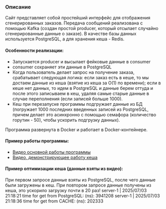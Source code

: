 ### Описание

Сайт представляет собой простейший интерфейс для отображения сгенерированных заказов.
Передача сообщений реализована с помощью Kafka (создан простой producer, который отсылает случайно сгенерированные данные о заказе).
В качестве базы данных используется PostgreSQL, а для хранения кеша - Redis.

#### Особенности реализации:
- Запускается producer и высылает фейковые данные в consumer
- consumer сохраняет эти данные в PostgreSQL
- Когда пользователь делает запрос на получение заказа, срабатывает следующая логика: если заказ есть в кеше, то мы достаем данные из кеша (взятие из кеша за O(1) по времени); если в кеше нет данных, то идем в PostgreSQL и данные берем оттуда и после этого записываем в кеш, удаляя самые старые данные в случае переполнения (если записей больше 1000).
- Кеш при перезапуске программы подгружает данные из БД (погружает 1000 последних введенных записей из PostgreSQL, причем делает это асинхронно с помощью семафора (количество горутин - 50), чтобы ускорить подгрузку данных).


Программа развернута в Docker и работает в Docker-контейнере.

#### Пример работы программы: 

- [Видео основной работы программы](https://github.com/alexzin1331/WB_L0/tree/main/video)
- [Видео, демонстрирующее работу кеша](https://github.com/alexzin1331/WB_L0/blob/main/video/Запись%20экрана%202025-07-04%20в%2002.18.07.mov)

#### Пример оптимизации кеша (данные взяты из видео):

При первом запросе данные взяты из PostgreSQL, после чего данные были загружены в кеш. При повтором запросе данные получены из кеша, это ускорило загрузку почти в 20 раз!
server-1     | 2025/07/03 21:18:21 time for get from PostgreSQL: (ns):  3941208
server-1     | 2025/07/03 21:18:36 time for get from CACHE: (ns):  202333

